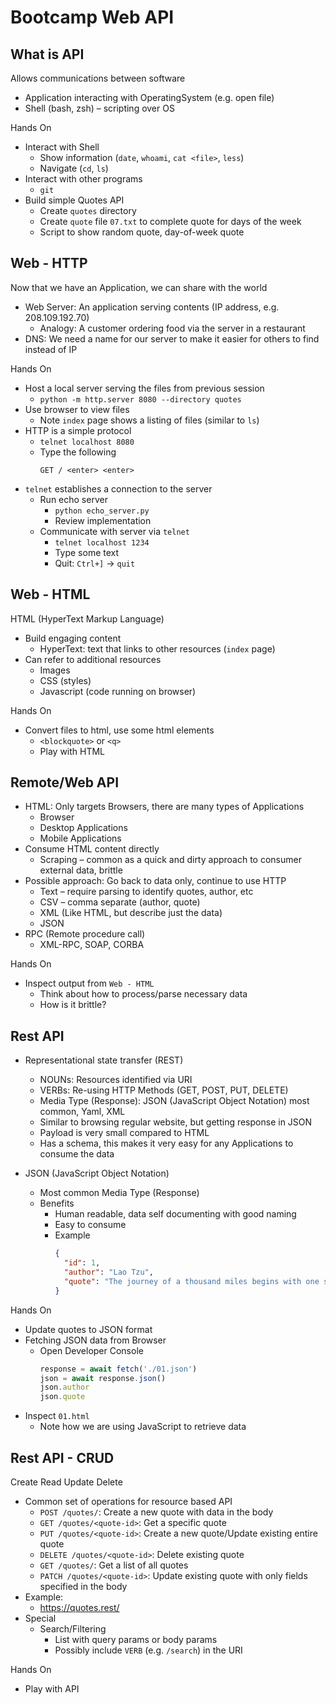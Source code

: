 # Bootcamp Web API


## What is API

Allows communications between software

* Application interacting with OperatingSystem (e.g. open file)
* Shell (bash, zsh) – scripting over OS

Hands On

* Interact with Shell
  * Show information (`date`, `whoami`, `cat <file>`, `less`)
  * Navigate (`cd`, `ls`)
* Interact with other programs
  * `git`
* Build simple Quotes API
  * Create `quotes` directory
  * Create `quote` file `07.txt` to complete quote for days of the week
  * Script to show random quote, day-of-week quote


## Web - HTTP

Now that we have an Application, we can share with the world
* Web Server: An application serving contents (IP address, e.g. 208.109.192.70)
  * Analogy: A customer ordering food via the server in a restaurant
* DNS: We need a name for our server to make it easier for others to find instead of IP

Hands On

* Host a local server serving the files from previous session
  * `python -m http.server 8080 --directory quotes`
* Use browser to view files
  * Note `index` page shows a listing of files (similar to `ls`)
* HTTP is a simple protocol
  * `telnet localhost 8080`
  * Type the following
    ```
    GET / <enter> <enter>
    ```
* `telnet` establishes a connection to the server
  * Run echo server
    * `python echo_server.py`
    * Review implementation
  * Communicate with server via `telnet`
    * `telnet localhost 1234`
    * Type some text
    * Quit: `Ctrl+]` -> `quit`


## Web - HTML

HTML (HyperText Markup Language)
* Build engaging content
  * HyperText: text that links to other resources (`index` page)
* Can refer to additional resources
  * Images
  * CSS (styles)
  * Javascript (code running on browser)

Hands On

* Convert files to html, use some html elements
  * `<blockquote>` or `<q>`
  * Play with HTML


## Remote/Web API

* HTML: Only targets Browsers, there are many types of Applications
  * Browser
  * Desktop Applications
  * Mobile Applications
* Consume HTML content directly
  * Scraping – common as a quick and dirty approach to consumer external data, brittle
* Possible approach: Go back to data only, continue to use HTTP
  * Text – require parsing to identify quotes, author, etc
  * CSV – comma separate (author, quote)
  * XML (Like HTML, but describe just the data)
  * JSON
* RPC (Remote procedure call)
  * XML-RPC, SOAP, CORBA

Hands On

* Inspect output from `Web - HTML`
  * Think about how to process/parse necessary data
  * How is it brittle?


## Rest API

* Representational state transfer (REST)
  * NOUNs: Resources identified via URI
  * VERBs: Re-using HTTP Methods (GET, POST, PUT, DELETE)
  * Media Type (Response): JSON (JavaScript Object Notation) most common, Yaml, XML
  * Similar to browsing regular website, but getting response in JSON
  * Payload is very small compared to HTML
  * Has a schema, this makes it very easy for any Applications to consume the data

* JSON (JavaScript Object Notation)
  * Most common Media Type (Response)
  * Benefits
    * Human readable, data self documenting with good naming
    * Easy to consume
    * Example
      ```json
      { 
        "id": 1,
        "author": "Lao Tzu", 
        "quote": "The journey of a thousand miles begins with one step."
      }
      ```

Hands On
* Update quotes to JSON format
* Fetching JSON data from Browser
  * Open Developer Console
    ```javascript
    response = await fetch('./01.json')
    json = await response.json()
    json.author
    json.quote
    ```
* Inspect `01.html`
  * Note how we are using JavaScript to retrieve data


## Rest API - CRUD

Create Read Update Delete
* Common set of operations for resource based API
  * `POST /quotes/`: Create a new quote with data in the body
  * `GET /quotes/<quote-id>`: Get a specific quote
  * `PUT /quotes/<quote-id>`: Create a new quote/Update existing entire quote
  * `DELETE /quotes/<quote-id>`: Delete existing quote
  * `GET /quotes/`: Get a list of all quotes
  * `PATCH /quotes/<quote-id>`: Update existing quote with only fields specified in the body
* Example:
  * https://quotes.rest/
* Special
  * Search/Filtering
    * List with query params or body params
    * Possibly include `VERB` (e.g. `/search`) in the URI

Hands On
* Play with API
